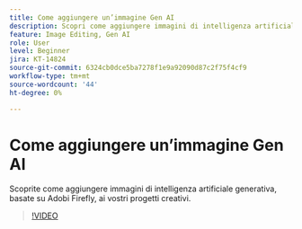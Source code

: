 ```yaml
---
title: Come aggiungere un’immagine Gen AI
description: Scopri come aggiungere immagini di intelligenza artificiale generativa, basate su Adobi Firefly, ai tuoi progetti creativi
feature: Image Editing, Gen AI
role: User
level: Beginner
jira: KT-14824
source-git-commit: 6324cb0dce5ba7278f1e9a92090d87c2f75f4cf9
workflow-type: tm+mt
source-wordcount: '44'
ht-degree: 0%

---
```


# Come aggiungere un’immagine Gen AI

Scoprite come aggiungere immagini di intelligenza artificiale generativa, basate su Adobi Firefly, ai vostri progetti creativi.

>[!VIDEO](https://video.tv.adobe.com/v/3426933?quality=12&learn=on&hidetitle=true)
